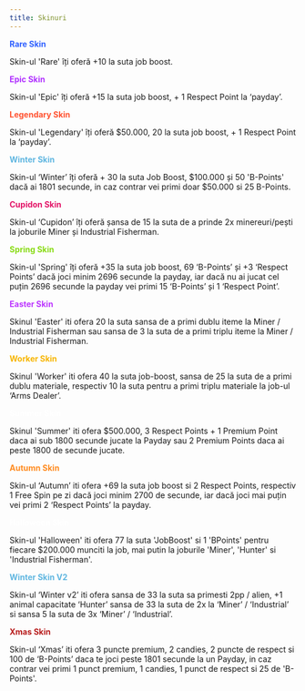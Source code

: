 ```yaml
---
title: Skinuri
---
```


<span style="color:#3061FF;"><strong>Rare Skin</strong></span>

Skin-ul 'Rare' îți oferă +10 la suta job boost.


<span style="color:#B030FF;"><strong>Epic Skin</strong></span>

Skin-ul 'Epic' îți oferă +15 la suta job boost, + 1 Respect Point la ‘payday’.


<span style="color:#ff5230;"><strong>Legendary Skin</strong></span>

Skin-ul 'Legendary' îți oferă $50.000, 20 la suta job boost, + 1 Respect Point la ‘payday’.


<span style="color:#5FB6E0;"><strong>Winter Skin</strong></span>

Skin-ul ‘Winter’ îți oferă + 30 la suta Job Boost, $100.000 și 50 'B-Points' dacă ai 1801 secunde, in caz contrar vei primi doar $50.000 si 25 B-Points.


<span style="color:#e31467;"><strong>Cupidon Skin</strong></span>

Skin-ul ‘Cupidon’ îți oferă șansa de 15 la suta de a prinde 2x minereuri/pești la joburile Miner și Industrial Fisherman.


<span style="color:#88db14;"><strong>Spring Skin</strong></span>

Skin-ul 'Spring' îți oferă +35 la suta job boost, 69 ‘B-Points’ și +3 ‘Respect Points’ dacă joci minim 2696 secunde la payday, iar dacă nu ai jucat cel puțin 2696 secunde la payday vei primi 15 ‘B-Points’ și 1 ‘Respect Point’.


<span style="color:#bc36ff;"><strong>Easter Skin</strong></span>

Skinul 'Easter' iti ofera 20 la suta sansa de a primi dublu iteme la Miner / Industrial Fisherman sau sansa de 3 la suta de a primi triplu iteme la Miner / Industrial Fisherman.
 

<span style="color:#F7B500;"><strong>Worker Skin</strong></span>

Skinul 'Worker' iti ofera 40 la suta job-boost, sansa de 25 la suta de a primi dublu materiale, respectiv 10 la suta pentru a primi triplu materiale la job-ul ‘Arms Dealer’.


<span style="color:#ffffff;"><strong>Summer Skin</strong></span>

Skinul 'Summer' iti ofera $500.000, 3 Respect Points + 1 Premium Point daca ai sub 1800 secunde jucate la Payday sau 2 Premium Points daca ai peste 1800 de secunde jucate.


<span style="color:#FF8B20;"><strong>Autumn Skin</strong></span>

Skin-ul ‘Autumn’  iti ofera +69 la suta job boost si 2 Respect Points, respectiv 1 Free Spin pe zi dacă joci minim 2700 de secunde, iar dacă joci mai puțin vei primi 2 ‘Respect Points’ la payday.


<span style="color:#ffffff;"><strong>Halloween Skin</strong></span>

Skin-ul 'Halloween' iti ofera 77 la suta 'JobBoost' si 1 'BPoints' pentru fiecare $200.000 munciti la job, mai putin la joburile 'Miner', 'Hunter' si 'Industrial Fisherman'.


<span style="color:#5FB6E0;"><strong>Winter Skin V2</strong></span>

Skin-ul ‘Winter v2’ iti ofera sansa de 33 la suta sa primesti 2pp / alien, +1 animal capacitate ‘Hunter’ sansa de 33 la suta de 2x la ‘Miner’ / ‘Industrial’ si sansa 5 la suta de 3x ‘Miner’ / ‘Industrial’.


<span style="color:#B71C1C;"><strong>Xmas Skin</strong></span>

Skin-ul ‘Xmas’ iti ofera 3 puncte premium, 2 candies, 2 puncte de respect si 100 de ‘B-Points’ daca te joci peste 1801 secunde la un Payday, in caz contrar vei primi 1 punct premium, 1 candies, 1 punct de respect si 25 de 'B-Points'. 
